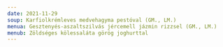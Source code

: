 ```yaml
---
date: 2021-11-29
soup: Karfiolkrémleves medvehagyma pestóval (GM., LM.)
menua: Gesztenyés-aszaltszilvás jércemell jázmin rizzsel (GM., LM.)
menub: Zöldséges kölessaláta görög joghurttal
---
```

